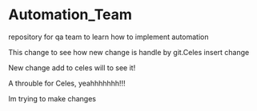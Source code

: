 # Automation_Team
repository for qa team to learn how to implement automation

This change to see how new change is handle by git.Celes insert change

New change add to celes will to see it!

A throuble for Celes, yeahhhhhhh!!!

Im trying to make changes

